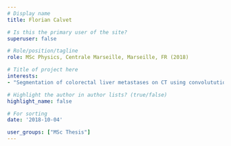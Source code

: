 ```yaml
---
# Display name
title: Florian Calvet

# Is this the primary user of the site?
superuser: false

# Role/position/tagline
role: MSc Physics, Centrale Marseille, Marseille, FR (2018)

# Title of project here
interests:
- "Segmentation of colorectal liver metastases on CT using convolututional neural networks and shape constraints"

# Highlight the author in author lists? (true/false)
highlight_name: false

# For sorting
date: '2018-10-04'

user_groups: ["MSc Thesis"]
---
```

